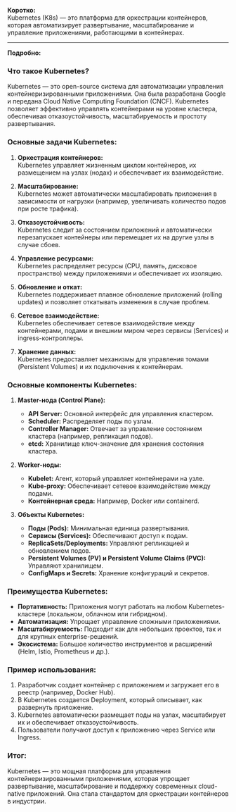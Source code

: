 
**Коротко:**  
Kubernetes (K8s) — это платформа для оркестрации контейнеров, которая автоматизирует развертывание, масштабирование и управление приложениями, работающими в контейнерах.

---

**Подробно:**  

### Что такое Kubernetes?
Kubernetes — это open-source система для автоматизации управления контейнеризированными приложениями. Она была разработана Google и передана Cloud Native Computing Foundation (CNCF). Kubernetes позволяет эффективно управлять контейнерами на уровне кластера, обеспечивая отказоустойчивость, масштабируемость и простоту развертывания.

### Основные задачи Kubernetes:
1. **Оркестрация контейнеров:**  
   Kubernetes управляет жизненным циклом контейнеров, их размещением на узлах (нодах) и обеспечивает их взаимодействие.

2. **Масштабирование:**  
   Kubernetes может автоматически масштабировать приложения в зависимости от нагрузки (например, увеличивать количество подов при росте трафика).

3. **Отказоустойчивость:**  
   Kubernetes следит за состоянием приложений и автоматически перезапускает контейнеры или перемещает их на другие узлы в случае сбоев.

4. **Управление ресурсами:**  
   Kubernetes распределяет ресурсы (CPU, память, дисковое пространство) между приложениями и обеспечивает их изоляцию.

5. **Обновление и откат:**  
   Kubernetes поддерживает плавное обновление приложений (rolling updates) и позволяет откатывать изменения в случае проблем.

6. **Сетевое взаимодействие:**  
   Kubernetes обеспечивает сетевое взаимодействие между контейнерами, подами и внешним миром через сервисы (Services) и ingress-контроллеры.

7. **Хранение данных:**  
   Kubernetes предоставляет механизмы для управления томами (Persistent Volumes) и их подключения к контейнерам.

### Основные компоненты Kubernetes:
1. **Master-нода (Control Plane):**  
   - **API Server:** Основной интерфейс для управления кластером.
   - **Scheduler:** Распределяет поды по узлам.
   - **Controller Manager:** Отвечает за управление состоянием кластера (например, репликация подов).
   - **etcd:** Хранилище ключ-значение для хранения состояния кластера.

2. **Worker-ноды:**  
   - **Kubelet:** Агент, который управляет контейнерами на узле.
   - **Kube-proxy:** Обеспечивает сетевое взаимодействие между подами.
   - **Контейнерная среда:** Например, Docker или containerd.

3. **Объекты Kubernetes:**  
   - **Поды (Pods):** Минимальная единица развертывания.
   - **Сервисы (Services):** Обеспечивают доступ к подам.
   - **ReplicaSets/Deployments:** Управляют репликацией и обновлением подов.
   - **Persistent Volumes (PV) и Persistent Volume Claims (PVC):** Управляют хранилищем.
   - **ConfigMaps и Secrets:** Хранение конфигураций и секретов.

### Преимущества Kubernetes:
- **Портативность:** Приложения могут работать на любом Kubernetes-кластере (локальном, облачном или гибридном).
- **Автоматизация:** Упрощает управление сложными приложениями.
- **Масштабируемость:** Подходит как для небольших проектов, так и для крупных enterprise-решений.
- **Экосистема:** Большое количество инструментов и расширений (Helm, Istio, Prometheus и др.).

### Пример использования:
1. Разработчик создает контейнер с приложением и загружает его в реестр (например, Docker Hub).
2. В Kubernetes создается Deployment, который описывает, как развернуть приложение.
3. Kubernetes автоматически размещает поды на узлах, масштабирует их и обеспечивает отказоустойчивость.
4. Пользователи получают доступ к приложению через Service или Ingress.

### Итог:
Kubernetes — это мощная платформа для управления контейнеризированными приложениями, которая упрощает развертывание, масштабирование и поддержку современных cloud-native приложений. Она стала стандартом для оркестрации контейнеров в индустрии.